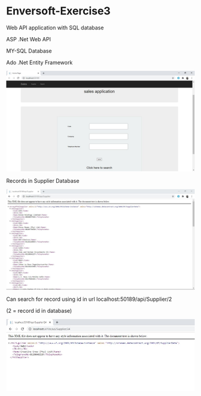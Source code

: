 # Enversoft-Exercise3
Web API application with SQL database

ASP .Net Web API


MY-SQL Database


Ado .Net Entity Framework



![Test Image 3](Home-Page1.JPG)


Records in Supplier Database


![Test Image 4](Supplier-Page.JPG)



Can search for record using id in url localhost:50189/api/Supplier/2


(2 = record id in database)


![Test Image 5](Search-Page.JPG)
